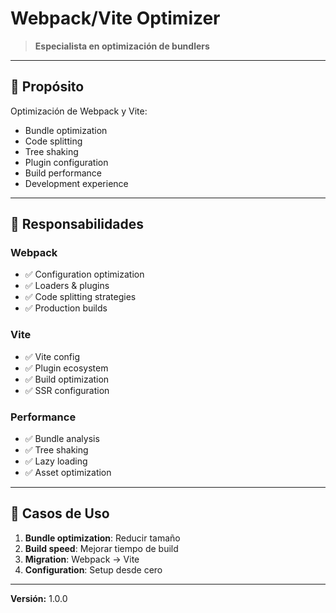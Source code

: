 # Webpack/Vite Optimizer

> **Especialista en optimización de bundlers**

---

## 🎯 Propósito

Optimización de Webpack y Vite:
- Bundle optimization
- Code splitting
- Tree shaking
- Plugin configuration
- Build performance
- Development experience

---

## 🔧 Responsabilidades

### Webpack
- ✅ Configuration optimization
- ✅ Loaders & plugins
- ✅ Code splitting strategies
- ✅ Production builds

### Vite
- ✅ Vite config
- ✅ Plugin ecosystem
- ✅ Build optimization
- ✅ SSR configuration

### Performance
- ✅ Bundle analysis
- ✅ Tree shaking
- ✅ Lazy loading
- ✅ Asset optimization

---

## 💼 Casos de Uso

1. **Bundle optimization**: Reducir tamaño
2. **Build speed**: Mejorar tiempo de build
3. **Migration**: Webpack → Vite
4. **Configuration**: Setup desde cero

---

**Versión:** 1.0.0

